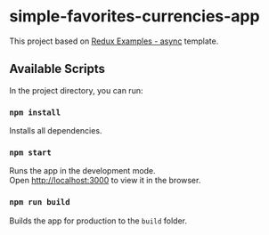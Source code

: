 # simple-favorites-currencies-app

This project based on [Redux Examples - async](https://github.com/reactjs/redux/tree/master/examples/async) template.

## Available Scripts

In the project directory, you can run:

### `npm install`
Installs all dependencies.

### `npm start`
Runs the app in the development mode.<br>
Open [http://localhost:3000](http://localhost:3000) to view it in the browser.

### `npm run build`
Builds the app for production to the `build` folder.<br>
